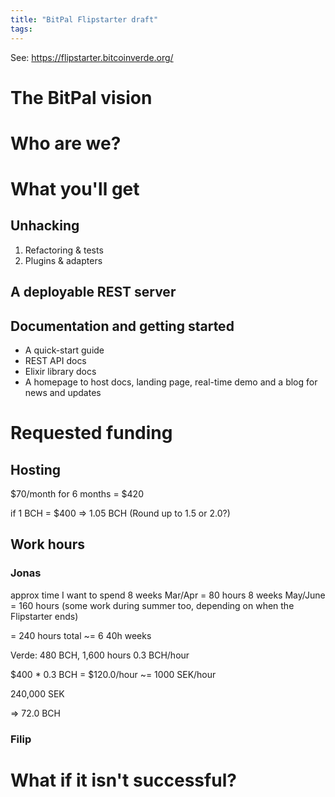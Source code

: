 ```yaml
---
title: "BitPal Flipstarter draft"
tags:
---
```


See: https://flipstarter.bitcoinverde.org/

# The BitPal vision

# Who are we?

# What you'll get

## Unhacking

1. Refactoring & tests
2. Plugins & adapters

## A deployable REST server

## Documentation and getting started

* A quick-start guide
* REST API docs
* Elixir library docs
* A homepage to host docs, landing page, real-time demo and a blog for news and updates

# Requested funding

## Hosting

$70/month for 6 months = $420

if 1 BCH = $400 => 1.05 BCH (Round up to 1.5 or 2.0?)

## Work hours

### Jonas

approx time I want to spend
8 weeks Mar/Apr = 80 hours
8 weeks May/June = 160 hours
(some work during summer too, depending on when the Flipstarter ends)

= 240 hours total
~= 6 40h weeks

Verde: 480 BCH, 1,600 hours 0.3 BCH/hour

$400 * 0.3 BCH = $120.0/hour ~= 1000 SEK/hour

240,000 SEK

=> 72.0 BCH

### Filip

# What if it isn't successful?


